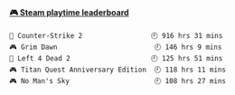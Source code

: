 <!--
**1nspir3d/1nspir3d** is a ✨ _special_ ✨ repository because its `README.md` (this file) appears on your GitHub profile.

Here are some ideas to get you started:

- 🔭 I’m currently working on ...
- 🌱 I’m currently learning ...
- 👯 I’m looking to collaborate on ...
- 🤔 I’m looking for help with ...
- 💬 Ask me about ...
- 📫 How to reach me: ...
- 😄 Pronouns: ...
- ⚡ Fun fact: ...
-->
<!-- steam-box start -->
#### <a href="https://gist.github.com/8e28347b515906c767b28b5d4f858e9f" target="_blank">🎮 Steam playtime leaderboard</a>
```text
🔫 Counter-Strike 2                 🕘 916 hrs 31 mins
🎮 Grim Dawn                        🕘 146 hrs 9 mins
🧟 Left 4 Dead 2                    🕘 125 hrs 51 mins
🎮 Titan Quest Anniversary Edition  🕘 118 hrs 11 mins
🎮 No Man's Sky                     🕘 108 hrs 27 mins
```
<!-- Powered by https://github.com/YouEclipse/steam-box . -->
<!-- steam-box end -->

